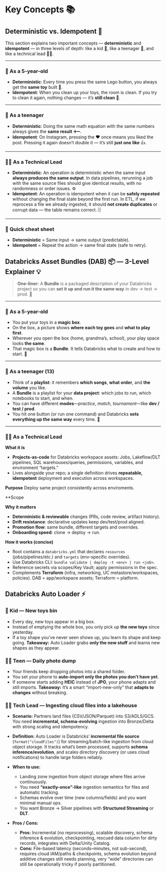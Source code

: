 # Key Concepts 📚

<!-- 
This section collects core concepts we use in our data engineering work. 
Each term is explained at three levels of depth (kid, teenager, tech lead) 
so that everyone in the team — from juniors to seniors — can build a shared understanding. 
-->

## Deterministic vs. Idempotent 🚀

This section explains two important concepts — **deterministic** and **idempotent** — in three levels of depth: like a kid 👶, like a teenager 👦, and like a technical lead 👨‍💻.

---

### 👶 As a 5-year-old

- **Deterministic**: Every time you press the same Lego button, you always get the **same toy** built 🧱.  
- **Idempotent**: When you clean up your toys, the room is clean. If you try to clean it again, nothing changes — it’s **still clean** 🧹.

---

### 👦 As a teenager

- **Deterministic**: Doing the same math equation with the same numbers always gives the **same result** ➕➖.  
- **Idempotent**: On Instagram, pressing the ❤️ once means you liked the post. Pressing it again doesn’t double it — it’s still **just one like** 👍.

---

### 👨‍💻 As a Technical Lead

- **Deterministic**: An operation is deterministic when the same input **always produces the same output**. In data pipelines, rerunning a job with the same source files should give identical results, with no randomness or order issues. ⚙️  
- **Idempotent**: An operation is idempotent when it can be **safely repeated** without changing the final state beyond the first run. In ETL, if we reprocess a file we already ingested, it should **not create duplicates** or corrupt data — the table remains correct. 🗄️

---

### 🎯 Quick cheat sheet

- **Deterministic** = Same input → same output (predictable).  
- **Idempotent** = Repeat the action → same final state (safe to retry).  



## Databricks Asset Bundles (DAB) 📦 — 3-Level Explainer 💡

> **One-liner:** A **Bundle** is a packaged description of your Databricks project so you can **set it up and run it the same way** in dev → test → prod. 🚀

---

### 👶 As a 5-year-old

- You put your toys in a **magic box**.  
- On the box, a picture shows **where each toy goes** and **what to play first**.  
- Wherever you open the box (home, grandma’s, school), your play space looks **the same**.  
- That magic box is a **Bundle**. It tells Databricks what to create and how to start. 🧰

---

### 👦 As a teenager (13)

- Think of a **playlist**: it remembers **which songs**, **what order**, and **the volume** you like.  
- A **Bundle** is a playlist for your **data project**: which jobs to run, which notebooks to start, and when.  
- You can have different **modes**—*practice*, *match*, *tournament*—like **dev / test / prod**.  
- You hit one button (or run one command) and Databricks **sets everything up the same way** every time. 🔁

---

### 👨‍💻 As a Technical Lead

**What it is**  
- **Projects-as-code** for Databricks workspace assets: Jobs, Lakeflow/DLT pipelines, SQL warehouses/queries, permissions, variables, and environment “targets.”  
- Lives alongside your repo; a single definition drives **repeatable, idempotent** deployment and execution across workspaces.

**Purpose**
Deploy same project consistently across enviroments.

**Scope

**Why it matters**  
- **Deterministic & reviewable** changes (PRs, code review, artifact history).  
- **Drift resistance**: declarative updates keep dev/test/prod aligned.  
- **Promotion flow**: same bundle, different targets and overrides.  
- **Onboarding speed**: clone → deploy → run.

**How it works (concise)**  
- Root contains a `databricks.yml` that declares `resources` (jobs/pipelines/etc.) and `targets` (env-specific overrides).  
- Use Databricks CLI: `bundle validate | deploy -t <env> | run <job>`.  
- Reference secrets via scopes/Key Vault; apply permissions in the spec.  
- Complements **Terraform** (infra, networking, UC metastore/workspaces, policies). DAB = app/workspace assets; Terraform = platform.

## Databricks Auto Loader ⚡

### 👶 Kid — New toys bin
- Every day, new toys appear in a big box.
- Instead of emptying the whole box, you only pick up **the new toys** since yesterday.
- If a toy shape you’ve never seen shows up, you learn its shape and keep going.
**Takeaway:** Auto Loader grabs **only the new stuff** and learns new shapes as they appear.

### 🧑‍🎓 Teen — Daily photo dump
- Your friends keep dropping photos into a shared folder.
- You set your phone to **auto-import only the photos you don’t have yet**.
- If someone starts adding **HEIC** instead of **JPG**, your phone adapts and still imports.
**Takeaway:** It’s a smart “import-new-only” that **adapts to changes** without breaking.

### 👨‍💻 Tech Lead — Ingesting cloud files into a lakehouse
- **Scenario:** Partners land files (CSV/JSON/Parquet) into S3/ADLS/GCS. You need **incremental, schema-evolving** ingestion into Bronze/Delta with strong scaling and idempotency.
- **Definition:** Auto Loader is Databricks’ **incremental file source** (`format("cloudFiles")`) for streaming/batch-like ingestion from cloud object storage. It tracks what’s been processed, supports **schema inference/evolution**, and scales directory discovery (or uses cloud notifications) to handle large folders reliably.

- **When to use:**
  - Landing zone ingestion from object storage where files arrive continuously.
  - You need **“exactly-once”-like** ingestion semantics for files and automatic tracking.
  - Schemas evolve over time (new columns/fields) and you want minimal manual ops.
  - You want Bronze → Silver pipelines with **Structured Streaming** or **DLT**.

- **Pros / Cons:**
  - **Pros:** Incremental (no reprocessing), scalable discovery, schema inference & evolution, checkpointing, rescued data column for dirty records, integrates with Delta/Unity Catalog.
  - **Cons:** File-based latency (seconds–minutes, not sub-second), requires cloud IAM/paths & checkpoints, schema evolution beyond additive changes still needs planning, very “wide” directories can still be operationally tricky if poorly partitioned.

